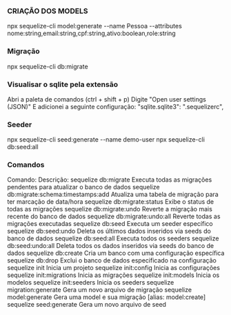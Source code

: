 ### CRIAÇÃO DOS MODELS

npx sequelize-cli model:generate --name Pessoa --attributes nome:string,email:string,cpf:string,ativo:boolean,role:string

### Migração
npx sequelize-cli db:migrate

### Visualisar o sqlite pela extensão
Abri a paleta de comandos (ctrl + shift + p)
Digite "Open user settings (JSON)"
E adicionei a seguinte configuração:
"sqlite.sqlite3": ".sequelizerc",

### Seeder
npx sequelize-cli seed:generate --name demo-user
npx sequelize-cli db:seed:all


### Comandos
Comando:	                                    Descrição:
sequelize db:migrate	                        Executa todas as migrações pendentes para atualizar o banco de dados
sequelize db:migrate:schema:timestamps:add	    Atualiza uma tabela de migração para ter marcação de data/hora
sequelize db:migrate:status	                    Exibe o status de todas as migrações
sequelize db:migrate:undo	                    Reverte a migração mais recente do banco de dados
sequelize db:migrate:undo:all	                Reverte todas as migrações executadas
sequelize db:seed	                            Executa um seeder específico
sequelize db:seed:undo	                        Deleta os últimos dados inseridos via seeds do banco de dados
sequelize db:seed:all	                        Executa todos os seeders
sequelize db:seed:undo:all	                    Deleta todos os dados inseridos via seeds do banco de dados
sequelize db:create	                            Cria um banco com uma configuração específica
sequelize db:drop	                            Exclui o banco de dados especificado na configuração
sequelize init	                                Inicia um projeto
sequelize init:config	                        Inicia as configurações
sequelize init:migrations	                    Inicia as migrações
sequelize init:models	                        Inicia os modelos
sequelize init:seeders	                        Inicia os seeders
sequelize migration:generate	                Gera um novo arquivo de migração
sequelize model:generate	                    Gera uma model e sua migração [alias: model:create]
sequelize seed:generate	                        Gera um novo arquivo de seed